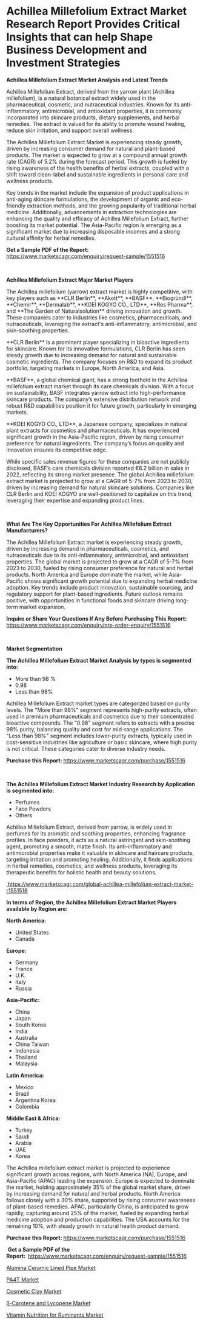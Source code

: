 <p><h1>Achillea Millefolium Extract Market Research Report Provides Critical Insights that can help Shape Business Development and Investment Strategies</h1></p><p><strong>Achillea Millefolium Extract Market Analysis and Latest Trends</strong></p>
<p><p>Achillea Millefolium Extract, derived from the yarrow plant (Achillea millefolium), is a natural botanical extract widely used in the pharmaceutical, cosmetic, and nutraceutical industries. Known for its anti-inflammatory, antimicrobial, and antioxidant properties, it is commonly incorporated into skincare products, dietary supplements, and herbal remedies. The extract is valued for its ability to promote wound healing, reduce skin irritation, and support overall wellness.</p><p>The Achillea Millefolium Extract Market is experiencing steady growth, driven by increasing consumer demand for natural and plant-based products. The market is expected to grow at a compound annual growth rate (CAGR) of 5.2% during the forecast period. This growth is fueled by rising awareness of the health benefits of herbal extracts, coupled with a shift toward clean-label and sustainable ingredients in personal care and wellness products.</p><p>Key trends in the market include the expansion of product applications in anti-aging skincare formulations, the development of organic and eco-friendly extraction methods, and the growing popularity of traditional herbal medicine. Additionally, advancements in extraction technologies are enhancing the quality and efficacy of Achillea Millefolium Extract, further boosting its market potential. The Asia-Pacific region is emerging as a significant market due to increasing disposable incomes and a strong cultural affinity for herbal remedies.</p></p>
<p><strong>Get a Sample PDF of the Report:&nbsp;</strong> <a href="https://www.marketscagr.com/enquiry/request-sample/1551516?utm_campaign=1879&utm_medium=2&utm_source=Github&utm_content=ia&utm_term=25012025&utm_id=achillea-millefolium-extract">https://www.marketscagr.com/enquiry/request-sample/1551516</a></p>
<p>&nbsp;</p>
<p><strong>Achillea Millefolium Extract Major Market Players</strong></p>
<p><p>The Achillea millefolium (yarrow) extract market is highly competitive, with key players such as **CLR Berlin**, **Akott**, **BASF**, **Biogründl**, **Chemir**, **Dermalab**, **KOEI KOGYO CO., LTD**, **Res Pharma**, and **The Garden of Naturalsolution** driving innovation and growth. These companies cater to industries like cosmetics, pharmaceuticals, and nutraceuticals, leveraging the extract's anti-inflammatory, antimicrobial, and skin-soothing properties.</p><p>**CLR Berlin** is a prominent player specializing in bioactive ingredients for skincare. Known for its innovative formulations, CLR Berlin has seen steady growth due to increasing demand for natural and sustainable cosmetic ingredients. The company focuses on R&D to expand its product portfolio, targeting markets in Europe, North America, and Asia.</p><p>**BASF**, a global chemical giant, has a strong foothold in the Achillea millefolium extract market through its care chemicals division. With a focus on sustainability, BASF integrates yarrow extract into high-performance skincare products. The company’s extensive distribution network and robust R&D capabilities position it for future growth, particularly in emerging markets.</p><p>**KOEI KOGYO CO., LTD**, a Japanese company, specializes in natural plant extracts for cosmetics and pharmaceuticals. It has experienced significant growth in the Asia-Pacific region, driven by rising consumer preference for natural ingredients. The company’s focus on quality and innovation ensures its competitive edge.</p><p>While specific sales revenue figures for these companies are not publicly disclosed, BASF’s care chemicals division reported €6.2 billion in sales in 2022, reflecting its strong market presence. The global Achillea millefolium extract market is projected to grow at a CAGR of 5-7% from 2023 to 2030, driven by increasing demand for natural skincare solutions. Companies like CLR Berlin and KOEI KOGYO are well-positioned to capitalize on this trend, leveraging their expertise and expanding product lines.</p></p>
<p>&nbsp;</p>
<p><strong>What Are The Key Opportunities For Achillea Millefolium Extract Manufacturers?</strong></p>
<p><p>The Achillea Millefolium Extract market is experiencing steady growth, driven by increasing demand in pharmaceuticals, cosmetics, and nutraceuticals due to its anti-inflammatory, antimicrobial, and antioxidant properties. The global market is projected to grow at a CAGR of 5-7% from 2023 to 2030, fueled by rising consumer preference for natural and herbal products. North America and Europe dominate the market, while Asia-Pacific shows significant growth potential due to expanding herbal medicine adoption. Key trends include product innovation, sustainable sourcing, and regulatory support for plant-based ingredients. Future outlook remains positive, with opportunities in functional foods and skincare driving long-term market expansion.</p></p>
<p><strong>Inquire or Share Your Questions If Any Before Purchasing This Report:</strong> <a href="https://www.marketscagr.com/enquiry/pre-order-enquiry/1551516?utm_campaign=1879&utm_medium=2&utm_source=Github&utm_content=ia&utm_term=25012025&utm_id=achillea-millefolium-extract">https://www.marketscagr.com/enquiry/pre-order-enquiry/1551516</a></p>
<p>&nbsp;</p>
<p><strong>Market Segmentation</strong></p>
<p><strong>The Achillea Millefolium Extract Market Analysis by types is segmented into:</strong></p>
<p><ul><li>More than 98 %</li><li>0.98</li><li>Less than 98%</li></ul></p>
<p><p>Achillea Millefolium Extract market types are categorized based on purity levels. The "More than 98%" segment represents high-purity extracts, often used in premium pharmaceuticals and cosmetics due to their concentrated bioactive compounds. The "0.98" segment refers to extracts with a precise 98% purity, balancing quality and cost for mid-range applications. The "Less than 98%" segment includes lower-purity extracts, typically used in cost-sensitive industries like agriculture or basic skincare, where high purity is not critical. These categories cater to diverse industry needs.</p></p>
<p><strong>Purchase this Report:&nbsp;</strong><a href="https://www.marketscagr.com/purchase/1551516?utm_campaign=1879&utm_medium=2&utm_source=Github&utm_content=ia&utm_term=25012025&utm_id=achillea-millefolium-extract">https://www.marketscagr.com/purchase/1551516</a></p>
<p>&nbsp;</p>
<p><strong>The Achillea Millefolium Extract Market Industry Research by Application is segmented into:</strong></p>
<p><ul><li>Perfumes</li><li>Face Powders</li><li>Others</li></ul></p>
<p><p>Achillea Millefolium Extract, derived from yarrow, is widely used in perfumes for its aromatic and soothing properties, enhancing fragrance profiles. In face powders, it acts as a natural astringent and skin-soothing agent, promoting a smooth, matte finish. Its anti-inflammatory and antimicrobial properties make it valuable in skincare and haircare products, targeting irritation and promoting healing. Additionally, it finds applications in herbal remedies, cosmetics, and wellness products, leveraging its therapeutic benefits for holistic health and beauty solutions.</p></p>
<p><a href="https://www.marketscagr.com/global-achillea-millefolium-extract-market-r1551516?utm_campaign=1879&utm_medium=2&utm_source=Github&utm_content=ia&utm_term=25012025&utm_id=achillea-millefolium-extract">&nbsp;https://www.marketscagr.com/global-achillea-millefolium-extract-market-r1551516</a></p>
<p><strong>In terms of Region, the Achillea Millefolium Extract Market Players available by Region are:</strong></p>
<p>
    <p> <strong> North America: </strong>
        <ul>
            <li>United States</li>
            <li>Canada</li>
        </ul>
        </p> 
    <p> <strong> Europe: </strong>
        <ul>
            <li>Germany</li>
            <li>France</li>
            <li>U.K.</li>
            <li>Italy</li>
            <li>Russia</li>
        </ul>
        </p> 
    <p> <strong> Asia-Pacific: </strong>
        <ul>
            <li>China</li>
            <li>Japan</li>
            <li>South Korea</li>
            <li>India</li>
            <li>Australia</li>
            <li>China Taiwan</li>
            <li>Indonesia</li>
            <li>Thailand</li>
            <li>Malaysia</li>
        </ul>
        </p> 
    <p> <strong> Latin America: </strong>
        <ul>
            <li>Mexico</li>
            <li>Brazil</li>
            <li>Argentina Korea</li>
            <li>Colombia</li>
        </ul>
        </p> 
    <p> <strong> Middle East & Africa: </strong>
        <ul>
            <li>Turkey</li>
            <li>Saudi</li>
            <li>Arabia</li>
            <li>UAE</li>
            <li>Korea</li>
        </ul>
    </p>
    </p>
<p><p>The Achillea millefolium extract market is projected to experience significant growth across regions, with North America (NA), Europe, and Asia-Pacific (APAC) leading the expansion. Europe is expected to dominate the market, holding approximately 35% of the global market share, driven by increasing demand for natural and herbal products. North America follows closely with a 30% share, supported by rising consumer awareness of plant-based remedies. APAC, particularly China, is anticipated to grow rapidly, capturing around 25% of the market, fueled by expanding herbal medicine adoption and production capabilities. The USA accounts for the remaining 10%, with steady growth in natural health product demand.</p></p>
<p><strong>Purchase this Report: </strong><a href="https://www.marketscagr.com/purchase/1551516?utm_campaign=1879&utm_medium=2&utm_source=Github&utm_content=ia&utm_term=25012025&utm_id=achillea-millefolium-extract">https://www.marketscagr.com/purchase/1551516</a></p>
<p>&nbsp;<strong>Get a Sample PDF of the Report:&nbsp;&nbsp;</strong><a href="https://www.marketscagr.com/enquiry/request-sample/1551516?utm_campaign=1879&utm_medium=2&utm_source=Github&utm_content=ia&utm_term=25012025&utm_id=achillea-millefolium-extract">https://www.marketscagr.com/enquiry/request-sample/1551516</a></p>
<p><strong></strong></p>
<p><p><a href="https://github.com/howdlecirone/Market-Research-Report-List-1/blob/main/alumina-ceramic-lined-pipe-market.md?utm_campaign=1879&utm_medium=2&utm_source=Github&utm_content=ia&utm_term=25012025&utm_id=achillea-millefolium-extract">Alumina Ceramic Lined Pipe Market</a></p><p><a href="https://www.linkedin.com/pulse/pa4t-market-outlook-forecast-from-2025-2032-nuria-insights-o9dce?utm_campaign=1879&utm_medium=2&utm_source=Github&utm_content=ia&utm_term=25012025&utm_id=achillea-millefolium-extract">PA4T Market</a></p><p><a href="https://github.com/salodipura00/Market-Research-Report-List-1/blob/main/cosmetic-clay-market.md?utm_campaign=1879&utm_medium=2&utm_source=Github&utm_content=ia&utm_term=25012025&utm_id=achillea-millefolium-extract">Cosmetic Clay Market</a></p><p><a href="https://www.linkedin.com/pulse/key-trends-opportunities-%CE%B2-carotene-lycopene-market-from-daqtc?utm_campaign=1879&utm_medium=2&utm_source=Github&utm_content=ia&utm_term=25012025&utm_id=achillea-millefolium-extract">β-Carotene and Lycopene Market</a></p><p><a href="https://www.linkedin.com/pulse/comprehensive-growth-insights-vitamin-nutrition-ruminants-zezhf?utm_campaign=1879&utm_medium=2&utm_source=Github&utm_content=ia&utm_term=25012025&utm_id=achillea-millefolium-extract">Vitamin Nutrition for Ruminants Market</a></p></p>